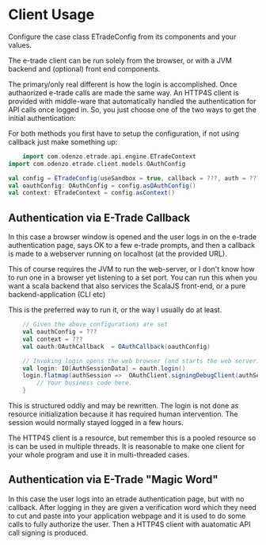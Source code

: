# Client Usage

Configure the case class ETradeConfig from its components and your values.

The e-trade client can be run solely from the browser, or with a JVM backend and (optional) front end components.

The primary/only real different is how the login is accomplished. Once authaorized e-trade calls are made the same way.
An HTTP4S client is provided with middle-ware that automatically handled the authentication for API calls once logged in.
So, you just choose one of the two ways to get the initial authentication:

For both methods you first have to setup the configuration, if not using callback just make something up:

```scala
    import com.odenzo.etrade.api.engine.ETradeContext
import com.odenzo.etrade.client.models.OAuthConfig

val config = ETradeConfig(useSandbox = true, callback = ???, auth = ???)
val oauthConfig: OAuthConfig = config.asOAuthConfig()
val context: ETradeContext = config.asContext()

```


## Authentication via E-Trade Callback

In this case a browser window is opened and the user logs in on the e-trade authentication page, says OK to a few
e-trade prompts, and then a callback is made to a webserver running on localhost (at the provided URL).

This of course requires the JVM to run the web-server, or I don't know how to run one in a browser yet listening to a set port.
You can run this when you want a scala backend that also services the ScalaJS front-end, or a pure backend-application (CLI etc)

This is the preferred way to run it, or the way I usually do at least.

```scala
    // Given the above configurations are set
    val oauthConfig = ???
    val context = ???
    val oauth:OAuthCallback  = OAuthCallback(oauthConfig)

    // Invoking login opens the web browser (and starts the web server). It waits until user logs-in with a timeout.
    val login: IO[AuthSessionData] = oauth.login()
    login.flatmap(authSession =>  OAuthClient.signingDebugClient(authSession).use{ client => 
        // Your business code here.
    }

```
This is structured oddly and may be rewritten. The login is not done as resource initialization because
it has required human intervention. The session would normally stayed logged in a few hours.

The HTTP4S client is a resource, but remember this is a pooled resource so is can be used in multiple threads.
It is reasonable to make one client for your whole program and use it in multi-threaded cases.


## Authentication via E-Trade "Magic Word"

In this case the user logs into an etrade authentication page, but with no callback. After logging in they are given
a verification word which they need to cut and paste into your application webpage and it is used to do some calls to fully
authorize the user. Then a HTTP4S client with auatomatic API call signing is produced.

```scala

```